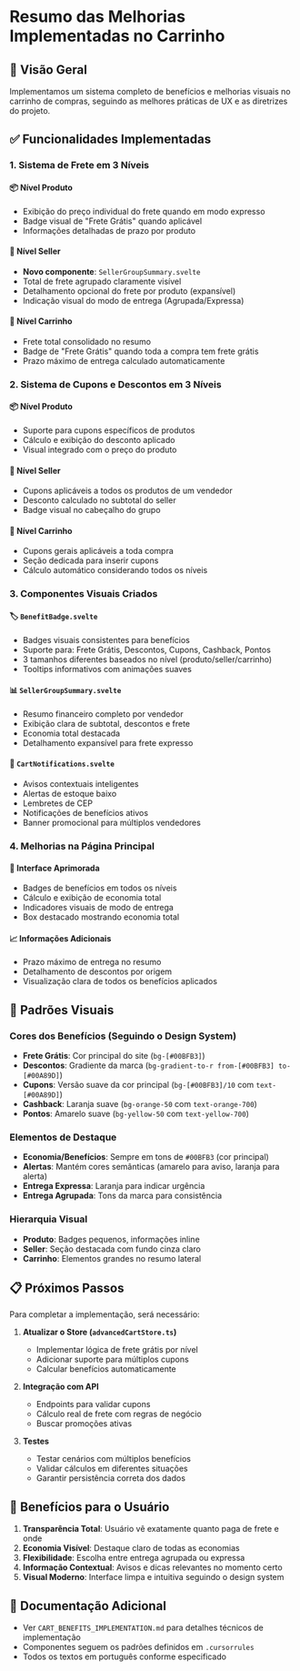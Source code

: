 # Resumo das Melhorias Implementadas no Carrinho

## 🎯 Visão Geral

Implementamos um sistema completo de benefícios e melhorias visuais no carrinho de compras, seguindo as melhores práticas de UX e as diretrizes do projeto.

## ✅ Funcionalidades Implementadas

### 1. **Sistema de Frete em 3 Níveis**

#### 📦 Nível Produto
- Exibição do preço individual do frete quando em modo expresso
- Badge visual de "Frete Grátis" quando aplicável
- Informações detalhadas de prazo por produto

#### 🏪 Nível Seller
- **Novo componente**: `SellerGroupSummary.svelte`
- Total de frete agrupado claramente visível
- Detalhamento opcional do frete por produto (expansível)
- Indicação visual do modo de entrega (Agrupada/Expressa)

#### 🛒 Nível Carrinho
- Frete total consolidado no resumo
- Badge de "Frete Grátis" quando toda a compra tem frete grátis
- Prazo máximo de entrega calculado automaticamente

### 2. **Sistema de Cupons e Descontos em 3 Níveis**

#### 📦 Nível Produto
- Suporte para cupons específicos de produtos
- Cálculo e exibição do desconto aplicado
- Visual integrado com o preço do produto

#### 🏪 Nível Seller
- Cupons aplicáveis a todos os produtos de um vendedor
- Desconto calculado no subtotal do seller
- Badge visual no cabeçalho do grupo

#### 🛒 Nível Carrinho
- Cupons gerais aplicáveis a toda compra
- Seção dedicada para inserir cupons
- Cálculo automático considerando todos os níveis

### 3. **Componentes Visuais Criados**

#### 🏷️ `BenefitBadge.svelte`
- Badges visuais consistentes para benefícios
- Suporte para: Frete Grátis, Descontos, Cupons, Cashback, Pontos
- 3 tamanhos diferentes baseados no nível (produto/seller/carrinho)
- Tooltips informativos com animações suaves

#### 📊 `SellerGroupSummary.svelte`
- Resumo financeiro completo por vendedor
- Exibição clara de subtotal, descontos e frete
- Economia total destacada
- Detalhamento expansível para frete expresso

#### 🔔 `CartNotifications.svelte`
- Avisos contextuais inteligentes
- Alertas de estoque baixo
- Lembretes de CEP
- Notificações de benefícios ativos
- Banner promocional para múltiplos vendedores

### 4. **Melhorias na Página Principal**

#### 📱 Interface Aprimorada
- Badges de benefícios em todos os níveis
- Cálculo e exibição de economia total
- Indicadores visuais de modo de entrega
- Box destacado mostrando economia total

#### 📈 Informações Adicionais
- Prazo máximo de entrega no resumo
- Detalhamento de descontos por origem
- Visualização clara de todos os benefícios aplicados

## 🎨 Padrões Visuais

### Cores dos Benefícios (Seguindo o Design System)
- **Frete Grátis**: Cor principal do site (`bg-[#00BFB3]`)
- **Descontos**: Gradiente da marca (`bg-gradient-to-r from-[#00BFB3] to-[#00A89D]`)
- **Cupons**: Versão suave da cor principal (`bg-[#00BFB3]/10` com `text-[#00A89D]`)
- **Cashback**: Laranja suave (`bg-orange-50` com `text-orange-700`)
- **Pontos**: Amarelo suave (`bg-yellow-50` com `text-yellow-700`)

### Elementos de Destaque
- **Economia/Benefícios**: Sempre em tons de `#00BFB3` (cor principal)
- **Alertas**: Mantém cores semânticas (amarelo para aviso, laranja para alerta)
- **Entrega Expressa**: Laranja para indicar urgência
- **Entrega Agrupada**: Tons da marca para consistência

### Hierarquia Visual
- **Produto**: Badges pequenos, informações inline
- **Seller**: Seção destacada com fundo cinza claro
- **Carrinho**: Elementos grandes no resumo lateral

## 📋 Próximos Passos

Para completar a implementação, será necessário:

1. **Atualizar o Store (`advancedCartStore.ts`)**
   - Implementar lógica de frete grátis por nível
   - Adicionar suporte para múltiplos cupons
   - Calcular benefícios automaticamente

2. **Integração com API**
   - Endpoints para validar cupons
   - Cálculo real de frete com regras de negócio
   - Buscar promoções ativas

3. **Testes**
   - Testar cenários com múltiplos benefícios
   - Validar cálculos em diferentes situações
   - Garantir persistência correta dos dados

## 🚀 Benefícios para o Usuário

1. **Transparência Total**: Usuário vê exatamente quanto paga de frete e onde
2. **Economia Visível**: Destaque claro de todas as economias
3. **Flexibilidade**: Escolha entre entrega agrupada ou expressa
4. **Informação Contextual**: Avisos e dicas relevantes no momento certo
5. **Visual Moderno**: Interface limpa e intuitiva seguindo o design system

## 📝 Documentação Adicional

- Ver `CART_BENEFITS_IMPLEMENTATION.md` para detalhes técnicos de implementação
- Componentes seguem os padrões definidos em `.cursorrules`
- Todos os textos em português conforme especificado 